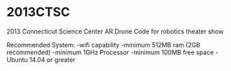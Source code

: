 2013CTSC
========

2013 Connecticut Science Center AR.Drone Code for robotics theater show

Recommended System:
-wifi capability
-minimum 512MB ram (2GB recommended)
-minimum 1GHz Processor
-minimum 100MB free space
-Ubuntu 14.04 or greater
